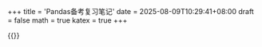 +++
title = 'Pandas备考复习笔记'
date = 2025-08-09T10:29:41+08:00
draft = false
math = true
katex = true
+++

{{<pdf src="post/Pandas备考复习笔记/content.pdf">}}
